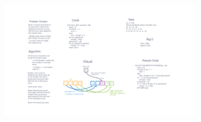 ![whiteboard](https://github.com/KimrAndrew/data-structures-and-algorithms/blob/insert-shifted-array/imgs/Insert%20Shift%20Array.png)
